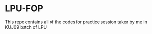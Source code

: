 # LPU-FOP
This repo contains all of the codes for practice session taken by me in KUJ09 batch of LPU
